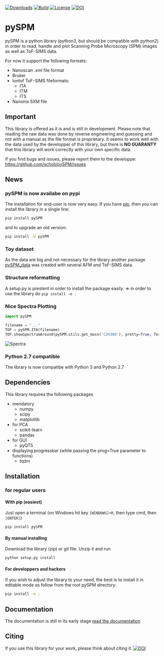 [![Downloads](https://pepy.tech/badge/pyspm)](https://pepy.tech/project/pyspm)
[![Build](https://travis-ci.org/scholi/pySPM.svg?branch=master)](https://travis-ci.org/scholi/pySPM)
[![License](https://img.shields.io/badge/License-Apache%202.0-blue.svg)](https://opensource.org/licenses/Apache-2.0)
[![DOI](https://zenodo.org/badge/DOI/10.5281/zenodo.998575.svg)](https://doi.org/10.5281/zenodo.998575)

# pySPM
pySPM is a python library (python3, but should be compatible with python2) in order to read, handle and plot Scanning Probe Microscopy (SPM) images as well as ToF-SIMS data.

For now it support the following formats:
* Nanoscan .xml file format
* Bruker
* Iontof ToF-SIMS fileformats:
	* ITA
	* ITM
	* ITS
* Nanonis SXM file

## Important
This library is offered as it is and is still in development. Please note that reading the raw data was done by reverse engineering and guessing and not with a manual as the file format is proprietary. It seems to work well with the data used by the developper of this library, but there is **NO GUARANTY** that this library will work correctly with your own specific data.

If you find bugs and issues, please report them to the developpe: https://github.com/scholi/pySPM/issues

## News
### pySPM is now availabe on pypi
The installation for end-user is now very easy. If you have [pip](https://pypi.org/project/pip/), then you can install the library in a single line:

```bash
pip install pySPM
```

and to upgrade an old version:

```bash
pip install -U pySPM
```

### Toy dataset
As the data are big and not necessary for the library another package [pySPM_data](https://github.com/scholi/pySPM_data) was created with several AFM and ToF-SIMS data.

### Structure reformatting
A setup.py is prestent in order to install the package easily. => in order to use the library do ```pip install -e . ```

### Nice Spectra Plotting
```python
import pySPM

filename = "..."
TOF = pySPM.ITA(filename)
TOF.showSpectrumAround(pySPM.utils.get_mass('C2H3NO'), pretty=True, formula=True)
```

![Spectra](../master/doc/Spectra.png)

### Python 2.7 compatible
The library is now compatibe with Python 3 and Python 2.7

## Dependencies
This library requires the following packages
* mendatory
    * numpy
    * scipy
    * matplotlib
* for PCA
    * scikit-learn
    * pandas
* for GUI
    * pyQT5
* displaying progressbar (while passing the prog=True parameter to functions)
    * tqdm
    
## Installation
### for regular users
#### With pip (easiest)
Just open a terminal (on Windows hit key `[WINDOWS]+R`, then type cmd, then
`[ENTER]`)
```bash
pip install pySPM
```

#### By manual installing
Download the library (zip) or git file. Unzip it and run
```bash
python setup.py install
```

#### For developpers and hackers
If you wish to adjust the library to your need, the best is to install it in editable mode as follow from the root pySPM directory:
```bash
pip install -e .
```

## Documentation
The documentation is still in its early stage
[read the documentation](https://nbviewer.jupyter.org/github/scholi/pySPM/blob/master/doc/pySPM%20Documentation.ipynb)

## Citing
If you use this library for your work, please think about citing it.
[![DOI](https://zenodo.org/badge/DOI/10.5281/zenodo.998575.svg)](https://doi.org/10.5281/zenodo.998575)
